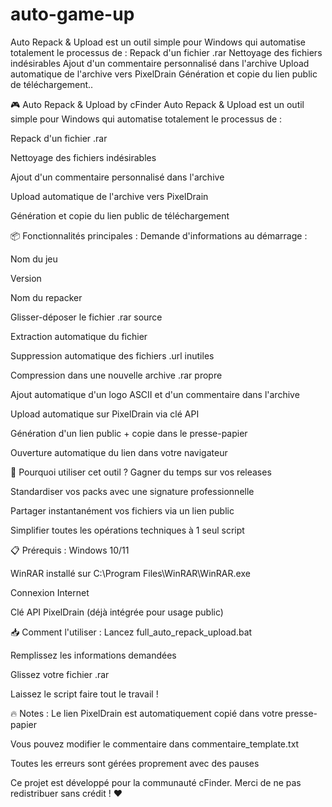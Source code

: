 # auto-game-up
Auto Repack &amp; Upload est un outil simple pour Windows qui automatise totalement le processus de :  Repack d'un fichier .rar  Nettoyage des fichiers indésirables  Ajout d'un commentaire personnalisé dans l'archive  Upload automatique de l'archive vers PixelDrain  Génération et copie du lien public de téléchargement..

🎮 Auto Repack & Upload by cFinder
Auto Repack & Upload est un outil simple pour Windows qui automatise totalement le processus de :

Repack d'un fichier .rar

Nettoyage des fichiers indésirables

Ajout d'un commentaire personnalisé dans l'archive

Upload automatique de l'archive vers PixelDrain

Génération et copie du lien public de téléchargement

📦 Fonctionnalités principales :
Demande d'informations au démarrage :

Nom du jeu

Version

Nom du repacker

Glisser-déposer le fichier .rar source

Extraction automatique du fichier

Suppression automatique des fichiers .url inutiles

Compression dans une nouvelle archive .rar propre

Ajout automatique d'un logo ASCII et d'un commentaire dans l'archive

Upload automatique sur PixelDrain via clé API

Génération d'un lien public + copie dans le presse-papier

Ouverture automatique du lien dans votre navigateur

🚀 Pourquoi utiliser cet outil ?
Gagner du temps sur vos releases

Standardiser vos packs avec une signature professionnelle

Partager instantanément vos fichiers via un lien public

Simplifier toutes les opérations techniques à 1 seul script

📋 Prérequis :
Windows 10/11

WinRAR installé sur C:\Program Files\WinRAR\WinRAR.exe

Connexion Internet

Clé API PixelDrain (déjà intégrée pour usage public)

📥 Comment l'utiliser :
Lancez full_auto_repack_upload.bat

Remplissez les informations demandées

Glissez votre fichier .rar

Laissez le script faire tout le travail !

🔥 Notes :
Le lien PixelDrain est automatiquement copié dans votre presse-papier

Vous pouvez modifier le commentaire dans commentaire_template.txt

Toutes les erreurs sont gérées proprement avec des pauses

Ce projet est développé pour la communauté cFinder.
Merci de ne pas redistribuer sans crédit ! ❤️